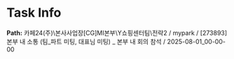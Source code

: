 # Task Info

**Path:** 카페24(주)\본사사업장\[CG]MI본부\Y쇼핑센터팀\전략2 / mypark / [273893] 본부 내 소통 (팀_파트 미팅, 대표님 미팅) _ 본부 내 회의 참석 / 2025-08-01_00-00-00

